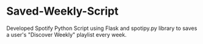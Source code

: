 # Saved-Weekly-Script
Developed Spotify Python Script using Flask and spotipy.py library to saves a user's "Discover Weekly" playlist every week. 
